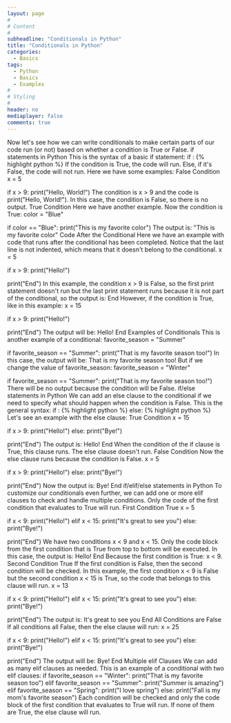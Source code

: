 ```yaml
---
layout: page
#
# Content
#
subheadline: "Conditionals in Python"
title: "Conditionals in Python"
categories:
  - Basics
tags:
  - Python
  - Basics
  - Examples
#
# Styling
#
header: no
mediaplayer: false
comments: true
---
```

Now let's see how we can write conditionals to make certain parts of our code run (or not) based on whether a condition is True or False.
if statements in Python
This is the syntax of a basic if statement:
if <condition>:
    {% highlight python %}
If the condition is True, the code will run. Else, if it's False, the code will not run.
Here we have some examples:
False Condition
x = 5

if x > 9:
    print("Hello, World!")
The condition is x > 9 and the code is print("Hello, World!"). 
In this case, the condition is False, so there is no output.
True Condition
Here we have another example. Now the condition is True:
color = "Blue"

if color == "Blue":
    print("This is my favorite color")
The output is:
"This is my favorite color"
Code After the Conditional
Here we have an example with code that runs after the conditional has been completed. Notice that the last line is not indented, which means that it doesn't belong to the conditional.
x = 5

if x > 9:
    print("Hello!")

print("End")
In this example, the condition x > 9 is False, so the first print statement doesn't run but the last print statement runs because it is not part of the conditional, so the output is:
End
However, if the condition is True, like in this example:
x = 15

if x > 9:
    print("Hello!")

print("End")
The output will be:
Hello!
End
Examples of Conditionals
This is another example of a conditional:
favorite_season = "Summer"

if favorite_season == "Summer":
    print("That is my favorite season too!")
In this case, the output will be:
That is my favorite season too!
But if we change the value of favorite_season:
favorite_season = "Winter"

if favorite_season == "Summer":
    print("That is my favorite season too!")
There will be no output because the condition will be False.
if/else statements in Python
We can add an else clause to the conditional if we need to specify what should happen when the condition is False.
This is the general syntax:
if <condition>:
    {% highlight python %}
else:
    {% highlight python %}
Let's see an example with the else clause:
True Condition
x = 15

if x > 9:
    print("Hello!")
else:
    print("Bye!")

print("End")
The output is:
Hello!
End
When the condition of the if clause is True, this clause runs. The else clause doesn't run.
False Condition
Now the else clause runs because the condition is False.
x = 5

if x > 9:
    print("Hello!")
else:
    print("Bye!")

print("End")
Now the output is:
Bye!
End
if/elif/else statements in Python
To customize our conditionals even further, we can add one or more elif clauses to check and handle multiple conditions. Only the code of the first condition that evaluates to True will run. 
First Condition True
x = 5

if x < 9:
    print("Hello!")
elif x < 15:
    print("It's great to see you")
else:
    print("Bye!")

print("End")
We have two conditions x < 9 and x < 15. Only the code block from the first condition that is True from top to bottom will be executed.
In this case, the output is:
Hello!
End
Because the first condition is True: x < 9.
Second Condition True
If the first condition is False, then the second condition will be checked. 
In this example, the first condition x < 9 is False but the second condition x < 15 is True, so the code that belongs to this clause will run.
x = 13

if x < 9:
    print("Hello!")
elif x < 15:
    print("It's great to see you")
else:
    print("Bye!")

print("End")
The output is:
It's great to see you
End
All Conditions are False
If all conditions all False, then the else clause will run:
x = 25

if x < 9:
    print("Hello!")
elif x < 15:
    print("It's great to see you")
else:
    print("Bye!")

print("End")
The output will be:
Bye!
End
Multiple elif Clauses
We can add as many elif clauses as needed. This is an example of a conditional with two elif clauses:
if favorite_season == "Winter":
    print("That is my favorite season too")
elif favorite_season == "Summer":
    print("Summer is amazing")
elif favorite_season == "Spring":
    print("I love spring")
else:
    print("Fall is my mom's favorite season")
Each condition will be checked and only the code block of the first condition that evaluates to True will run. If none of them are True, the else clause will run.

